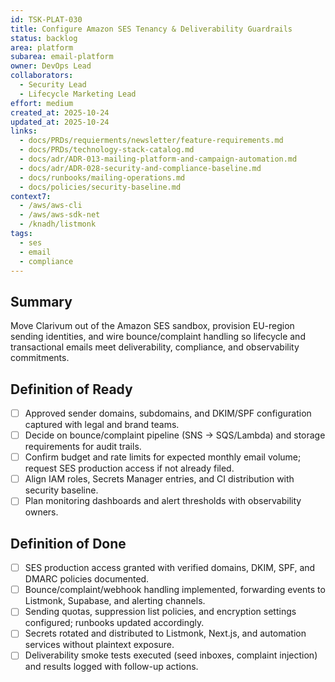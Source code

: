 ```yaml
---
id: TSK-PLAT-030
title: Configure Amazon SES Tenancy & Deliverability Guardrails
status: backlog
area: platform
subarea: email-platform
owner: DevOps Lead
collaborators:
  - Security Lead
  - Lifecycle Marketing Lead
effort: medium
created_at: 2025-10-24
updated_at: 2025-10-24
links:
  - docs/PRDs/requierments/newsletter/feature-requirements.md
  - docs/PRDs/technology-stack-catalog.md
  - docs/adr/ADR-013-mailing-platform-and-campaign-automation.md
  - docs/adr/ADR-028-security-and-compliance-baseline.md
  - docs/runbooks/mailing-operations.md
  - docs/policies/security-baseline.md
context7:
  - /aws/aws-cli
  - /aws/aws-sdk-net
  - /knadh/listmonk
tags:
  - ses
  - email
  - compliance
---
```


## Summary
Move Clarivum out of the Amazon SES sandbox, provision EU-region sending identities, and wire bounce/complaint handling so lifecycle and transactional emails meet deliverability, compliance, and observability commitments.

## Definition of Ready
- [ ] Approved sender domains, subdomains, and DKIM/SPF configuration captured with legal and brand teams.
- [ ] Decide on bounce/complaint pipeline (SNS → SQS/Lambda) and storage requirements for audit trails.
- [ ] Confirm budget and rate limits for expected monthly email volume; request SES production access if not already filed.
- [ ] Align IAM roles, Secrets Manager entries, and CI distribution with security baseline.
- [ ] Plan monitoring dashboards and alert thresholds with observability owners.

## Definition of Done
- [ ] SES production access granted with verified domains, DKIM, SPF, and DMARC policies documented.
- [ ] Bounce/complaint/webhook handling implemented, forwarding events to Listmonk, Supabase, and alerting channels.
- [ ] Sending quotas, suppression list policies, and encryption settings configured; runbooks updated accordingly.
- [ ] Secrets rotated and distributed to Listmonk, Next.js, and automation services without plaintext exposure.
- [ ] Deliverability smoke tests executed (seed inboxes, complaint injection) and results logged with follow-up actions.
